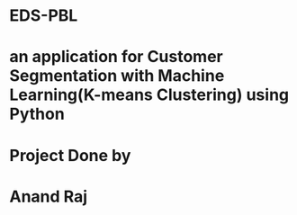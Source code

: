 # EDS-PBL
# an application for Customer Segmentation with Machine Learning(K-means Clustering) using Python
# Project Done by
# Anand Raj  
